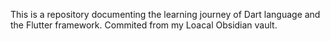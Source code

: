 This is a repository documenting the learning journey of Dart language and the Flutter framework.
Commited from my Loacal Obsidian vault.

